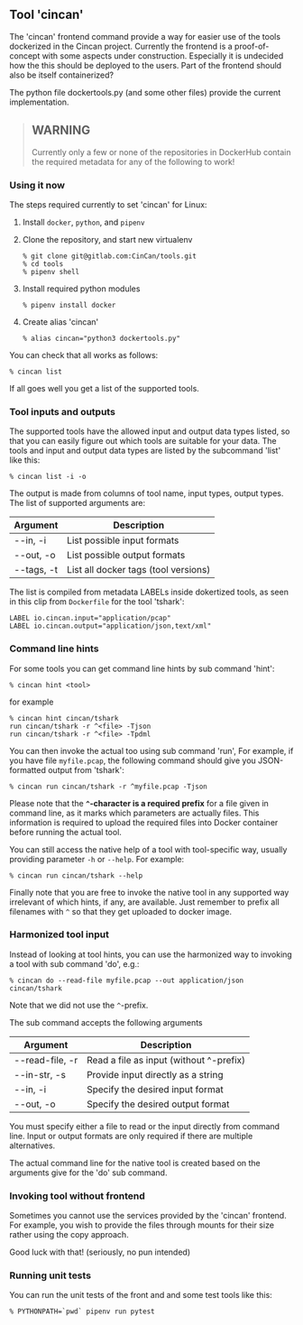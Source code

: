 ## Tool 'cincan'

The 'cincan' frontend command provide a way for easier use of the tools dockerized in the 
Cincan project.
Currently the frontend is a proof-of-concept with some aspects under construction.
Especially it is undecided how the this should be deployed to the users. 
Part of the frontend should also be itself containerized?

The python file dockertools.py (and some other files) provide the current implementation.

> ## WARNING
> Currently only a few or none of the repositories in DockerHub contain the required
> metadata for any of the following to work!


### Using it now

The steps required currently to set 'cincan' for Linux:

 1. Install `docker`, `python`, and `pipenv`
 2. Clone the repository, and start new virtualenv
 
        % git clone git@gitlab.com:CinCan/tools.git
        % cd tools
        % pipenv shell
         
 3. Install required python modules 

        % pipenv install docker
         
 4. Create alias 'cincan'
 
        % alias cincan="python3 dockertools.py"

You can check that all works as follows:

    % cincan list

If all goes well you get a list of the supported tools.

### Tool inputs and outputs

The supported tools have the allowed input and output data types listed, 
so that you can easily figure out which tools are suitable for your data.
The tools and input and output data types are listed by the subcommand 'list'
like this:

    % cincan list -i -o

The output is made from columns of tool name, input types, output types. 
The list of supported arguments are:

| Argument                | Description                                        |
|-------------------------|----------------------------------------------------|
| --in, -i                |  List possible input formats                       |
| --out, -o               |  List possible output formats                      |
| --tags, -t              |  List all docker tags (tool versions)              |

The list is compiled from metadata LABELs inside dokertized tools, 
as seen in this clip from `Dockerfile` for the tool 'tshark':

    LABEL io.cincan.input="application/pcap"
    LABEL io.cincan.output="application/json,text/xml"

### Command line hints

For some tools you can get command line hints by sub command 'hint':

    % cincan hint <tool>

for example

    % cincan hint cincan/tshark
    run cincan/tshark -r ^<file> -Tjson
    run cincan/tshark -r ^<file> -Tpdml

You can then invoke the actual too using sub command 'run', 
For example, if you have file `myfile.pcap`, 
the following command should give you JSON-formatted output from 'tshark':

    % cincan run cincan/tshark -r ^myfile.pcap -Tjson

Please note that the __`^`-character is a required prefix__ for a file given in command line, 
as it marks which parameters are actually files. This information is required
to upload the required files into Docker container before running the actual tool.

You can still access the native help of a tool with tool-specific way, 
usually providing parameter `-h` or `--help`. For example:

    % cincan run cincan/tshark --help

Finally note that you are free to invoke the native tool in any supported way
irrelevant of which hints, if any, are available. Just remember to prefix
all filenames with `^` so that they get uploaded to docker image.


### Harmonized tool input

Instead of looking at tool hints, you can use the harmonized way to invoking a tool
with sub command 'do', e.g.:

    % cincan do --read-file myfile.pcap --out application/json cincan/tshark

Note that we did not use the `^`-prefix. 

The sub command accepts the following arguments

| Argument                | Description                                        |
|-------------------------|----------------------------------------------------|
| --read-file, -r         |  Read a file as input (without ^-prefix)           |
| --in-str, -s            |  Provide input directly as a string                |
| --in, -i                |  Specify the desired input format                  |
| --out, -o               |  Specify the desired output format                 |

You must specify either a file to read or the input directly from command line.
Input or output formats are only required if there are multiple alternatives.

The actual command line for the native tool is created based on the arguments
give for the 'do' sub command.

### Invoking tool without frontend

Sometimes you cannot use the services provided by the 'cincan' frontend.
For example, you wish to provide the files through mounts for their size
rather using the copy approach.

Good luck with that! (seriously, no pun intended)

### Running unit tests

You can run the unit tests of the front and and some test tools like this:

    % PYTHONPATH=`pwd` pipenv run pytest
